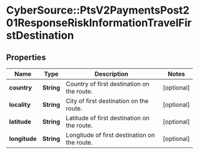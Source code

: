# CyberSource::PtsV2PaymentsPost201ResponseRiskInformationTravelFirstDestination

## Properties
Name | Type | Description | Notes
------------ | ------------- | ------------- | -------------
**country** | **String** | Country of first destination on the route. | [optional] 
**locality** | **String** | City of first destination on the route. | [optional] 
**latitude** | **String** | Latitude of first destination on the route. | [optional] 
**longitude** | **String** | Longitude of first destination on the route. | [optional] 


